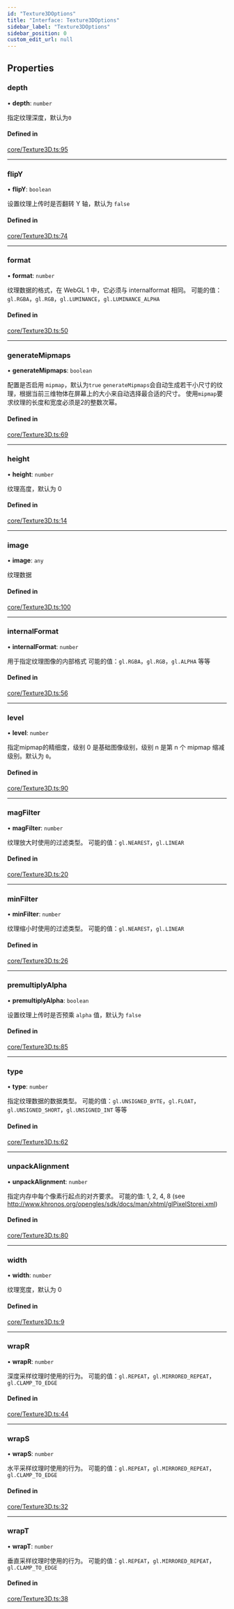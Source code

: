 ```yaml
---
id: "Texture3DOptions"
title: "Interface: Texture3DOptions"
sidebar_label: "Texture3DOptions"
sidebar_position: 0
custom_edit_url: null
---
```


## Properties

### depth

• **depth**: `number`

指定纹理深度，默认为`0`

#### Defined in

[core/Texture3D.ts:95](https://github.com/sakitam-gis/vis-engine/blob/master/src/core/Texture3D.ts?at&#x3D;b6d63c9#line&#x3D;95)

___

### flipY

• **flipY**: `boolean`

设置纹理上传时是否翻转 Y 轴，默认为 `false`

#### Defined in

[core/Texture3D.ts:74](https://github.com/sakitam-gis/vis-engine/blob/master/src/core/Texture3D.ts?at&#x3D;b6d63c9#line&#x3D;74)

___

### format

• **format**: `number`

纹理数据的格式，在 WebGL 1 中，它必须与 internalformat 相同。
可能的值：`gl.RGBA`，`gl.RGB`，`gl.LUMINANCE`，`gl.LUMINANCE_ALPHA`

#### Defined in

[core/Texture3D.ts:50](https://github.com/sakitam-gis/vis-engine/blob/master/src/core/Texture3D.ts?at&#x3D;b6d63c9#line&#x3D;50)

___

### generateMipmaps

• **generateMipmaps**: `boolean`

配置是否启用 `mipmap`，默认为`true`
`generateMipmaps`会自动生成若干小尺寸的纹理，根据当前三维物体在屏幕上的大小来自动选择最合适的尺寸。
使用`mipmap`要求纹理的长度和宽度必须是2的整数次幂。

#### Defined in

[core/Texture3D.ts:69](https://github.com/sakitam-gis/vis-engine/blob/master/src/core/Texture3D.ts?at&#x3D;b6d63c9#line&#x3D;69)

___

### height

• **height**: `number`

纹理高度，默认为 0

#### Defined in

[core/Texture3D.ts:14](https://github.com/sakitam-gis/vis-engine/blob/master/src/core/Texture3D.ts?at&#x3D;b6d63c9#line&#x3D;14)

___

### image

• **image**: `any`

纹理数据

#### Defined in

[core/Texture3D.ts:100](https://github.com/sakitam-gis/vis-engine/blob/master/src/core/Texture3D.ts?at&#x3D;b6d63c9#line&#x3D;100)

___

### internalFormat

• **internalFormat**: `number`

用于指定纹理图像的内部格式
可能的值：`gl.RGBA`，`gl.RGB`，`gl.ALPHA` 等等

#### Defined in

[core/Texture3D.ts:56](https://github.com/sakitam-gis/vis-engine/blob/master/src/core/Texture3D.ts?at&#x3D;b6d63c9#line&#x3D;56)

___

### level

• **level**: `number`

指定mipmap的精细度，级别 0 是基础图像级别，级别 n 是第 n 个 mipmap 缩减级别。默认为 `0`。

#### Defined in

[core/Texture3D.ts:90](https://github.com/sakitam-gis/vis-engine/blob/master/src/core/Texture3D.ts?at&#x3D;b6d63c9#line&#x3D;90)

___

### magFilter

• **magFilter**: `number`

纹理放大时使用的过滤类型。
可能的值：`gl.NEAREST`，`gl.LINEAR`

#### Defined in

[core/Texture3D.ts:20](https://github.com/sakitam-gis/vis-engine/blob/master/src/core/Texture3D.ts?at&#x3D;b6d63c9#line&#x3D;20)

___

### minFilter

• **minFilter**: `number`

纹理缩小时使用的过滤类型。
可能的值：`gl.NEAREST`，`gl.LINEAR`

#### Defined in

[core/Texture3D.ts:26](https://github.com/sakitam-gis/vis-engine/blob/master/src/core/Texture3D.ts?at&#x3D;b6d63c9#line&#x3D;26)

___

### premultiplyAlpha

• **premultiplyAlpha**: `boolean`

设置纹理上传时是否预乘 `alpha` 值，默认为 `false`

#### Defined in

[core/Texture3D.ts:85](https://github.com/sakitam-gis/vis-engine/blob/master/src/core/Texture3D.ts?at&#x3D;b6d63c9#line&#x3D;85)

___

### type

• **type**: `number`

指定纹理数据的数据类型。
可能的值：`gl.UNSIGNED_BYTE`，`gl.FLOAT`，`gl.UNSIGNED_SHORT`，`gl.UNSIGNED_INT` 等等

#### Defined in

[core/Texture3D.ts:62](https://github.com/sakitam-gis/vis-engine/blob/master/src/core/Texture3D.ts?at&#x3D;b6d63c9#line&#x3D;62)

___

### unpackAlignment

• **unpackAlignment**: `number`

指定内存中每个像素行起点的对齐要求。
可能的值: 1, 2, 4, 8 (see http://www.khronos.org/opengles/sdk/docs/man/xhtml/glPixelStorei.xml)

#### Defined in

[core/Texture3D.ts:80](https://github.com/sakitam-gis/vis-engine/blob/master/src/core/Texture3D.ts?at&#x3D;b6d63c9#line&#x3D;80)

___

### width

• **width**: `number`

纹理宽度，默认为 0

#### Defined in

[core/Texture3D.ts:9](https://github.com/sakitam-gis/vis-engine/blob/master/src/core/Texture3D.ts?at&#x3D;b6d63c9#line&#x3D;9)

___

### wrapR

• **wrapR**: `number`

深度采样纹理时使用的行为。
可能的值：`gl.REPEAT`，`gl.MIRRORED_REPEAT`，`gl.CLAMP_TO_EDGE`

#### Defined in

[core/Texture3D.ts:44](https://github.com/sakitam-gis/vis-engine/blob/master/src/core/Texture3D.ts?at&#x3D;b6d63c9#line&#x3D;44)

___

### wrapS

• **wrapS**: `number`

水平采样纹理时使用的行为。
可能的值：`gl.REPEAT`，`gl.MIRRORED_REPEAT`，`gl.CLAMP_TO_EDGE`

#### Defined in

[core/Texture3D.ts:32](https://github.com/sakitam-gis/vis-engine/blob/master/src/core/Texture3D.ts?at&#x3D;b6d63c9#line&#x3D;32)

___

### wrapT

• **wrapT**: `number`

垂直采样纹理时使用的行为。
可能的值：`gl.REPEAT`，`gl.MIRRORED_REPEAT`，`gl.CLAMP_TO_EDGE`

#### Defined in

[core/Texture3D.ts:38](https://github.com/sakitam-gis/vis-engine/blob/master/src/core/Texture3D.ts?at&#x3D;b6d63c9#line&#x3D;38)
